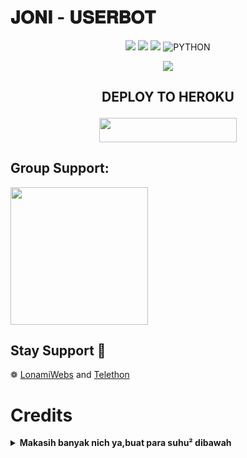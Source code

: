 #     𝐉𝐎𝐍𝐈  -  𝐔𝐒𝐄𝐑𝐁𝐎𝐓​​ 



<p align="center">
    <a href="https://github.com/jookalem/Joni-Userbot/commits/Joni-Userbot"><img src="https://img.shields.io/github/last-commit/jookalem/Joni-Userbot?color=ff0000&logo=github&logoColor=ffffff&style=for-the-badge" /></a>
    <a href="https://github.com/jookalem/Joni-userbot"> <img src="https://img.shields.io/github/repo-size/jookalem/Joni-Userbot?logo=github&style=for-the-badge" /></a>
    <a href="https://pypi.org/project/Telethon/"><img src="https://img.shields.io/pypi/v/telethon?color=important&label=telethon&logo=python&logoColor=brightgreen&style=for-the-badge" /></a>
    <img alt="PYTHON" src="https://img.shields.io/badge/PYTHON-v3.9.6-purple?style=for-the-badge&logo=appveyor"/>
    </p>

<p align="center">
  <img src="https://telegra.ph/file/3b5688eef749f7ba4bd12.jpg">
</p>

## <p align="center">DEPLOY TO HEROKU</p>

<p align="center"><a href="https://telegram.dog/XTZ_HerokuBot?start=am9va2FsZW0vSm9uaS1Vc2VyYm90IEpvbmktVXNlcmJvdA"> <img src="https://img.shields.io/badge/Deploy%20To%20Heroku-blue?style=for-the-badge&logo=heroku" width="220" height="38.45"/></a></p>


## Group Support:

   <a href="https://t.me/JoniSupport"><img src="https://img.shields.io/badge/Group%20Support%3F-yes-green?&style=flat-square?&logo=telegram" width=220px></a></p>


## Stay Support 🚀
❁ [LonamiWebs](https://github.com/LonamiWebs/) and [Telethon](https://github.com/LonamiWebs/Telethon)

# Credits

</Click>

<details>
<summary><b> Makasih banyak nich ya,buat para suhu² dibawah </b></summary>
<br>

*   [Risman](https://github.com/mrismanaziz/Man-Userbot) Suhu-Userbot
*   [Kyy](https://github.com/muhammadrizky16/Kyy-Userbot) Kyy-Userbot
*   [Skyzu](https://github.com/Skyzu/skyzu-userbot) Skyzu-userbot
*   [Ira](https://github.com/zigaz23) Gada-Userbot
*   [Alfa](https://github.com/CoeF) Alfa-Userbot
*   [Tede](https://github.com/tofikdn/tofikdn) Tede-Ubot

*   DAN KEPADA SELURUH OWNER REPO USERBOT INDONESIA LAINNYA!..

Mohon maap banget nih yee yang gak di cantumin di credit 🙏

